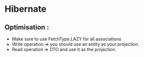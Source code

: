 # Hibernate


## Optimisation :
-  Make sure to use FetchType.LAZY for all associations
-  Write operation => you should use an entity as your projection.
- Read operation => DTO  and use it as the projection.
